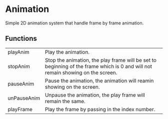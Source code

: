 # Animation

Simple 2D animation system that handle frame by frame animation.


## Functions

<table>
  <tr>
    <td>playAnim</td>
    <td>Play the animation.</td>
  </tr>
  <tr>
    <td>stopAnim</td>
    <td>Stop the animation, the play frame will be set to beginning of the frame which is 0 and will not remain showing on the screen.</td>
  </tr>
  <tr>
    <td>pauseAnim</td>
    <td>Pause the animation, the animation will reamin showing on the screen.</td>
  </tr>
  <tr>
    <td>unPauseAnim</td>
    <td>Unpause the animation, the play frame will remain the same.</td>
  </tr>
  <tr>
    <td>playFrame</td>
    <td>Play the frame by passing in the index number.</td>
  </tr>
</table>
